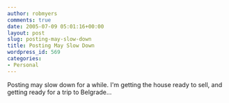 ```yaml
---
author: robmyers
comments: true
date: 2005-07-09 05:01:16+00:00
layout: post
slug: posting-may-slow-down
title: Posting May Slow Down
wordpress_id: 569
categories:
- Personal
---
```


  
Posting may slow down for a while. I'm getting the house ready to sell, and getting ready for a trip to Belgrade...  


  


